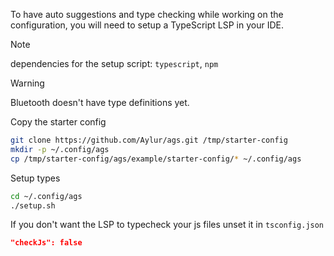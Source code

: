 To have auto suggestions and type checking while working on the configuration, you will need to setup a TypeScript LSP in your IDE.

> [!NOTE]
> dependencies for the setup script: `typescript`, `npm`

> [!WARNING]
> Bluetooth doesn't have type definitions yet.

Copy the starter config 
```bash
git clone https://github.com/Aylur/ags.git /tmp/starter-config
mkdir -p ~/.config/ags
cp /tmp/starter-config/ags/example/starter-config/* ~/.config/ags
```

Setup types
```bash
cd ~/.config/ags
./setup.sh
```

If you don't want the LSP to typecheck your js files unset it in `tsconfig.json`
```json
"checkJs": false
```
